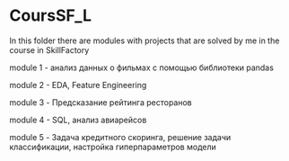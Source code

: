# CoursSF_L
In this folder there are modules with projects that are solved by me in the course in SkillFactory

module 1 - анализ данных о фильмах с помощью библиотеки pandas 

module 2 - EDA, Feature Engineering

module 3 - Предсказание рейтинга ресторанов

module 4 - SQL, анализ авиарейсов

module 5 - Задача кредитного скоринга, решение задачи классификации, настройка гиперпараметров модели
